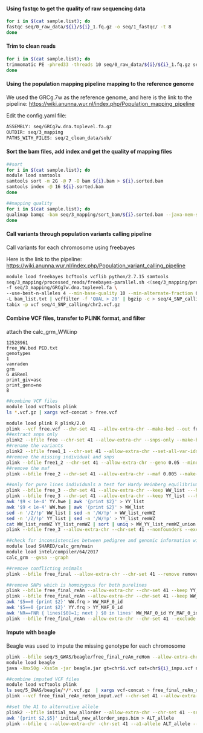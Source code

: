 #### Using fastqc to get the quality of raw sequencing data

```bash
for i in $(cat sample.list); do
fastqc seq/0_raw_data/${i}/${i}_1.fq.gz -o seq/1_fastqc/ -t 8
done
```

#### Trim to clean reads

```bash
for i in $(cat sample.list); do
trimmomatic PE -phred33 -threads 10 seq/0_raw_data/${i}/${i}_1.fq.gz seq/0_raw_data/${i}/${i}_2.fq.gz seq/2_clean_data/${i}/${i}_1.clean.fq.gz seq/2_clean_data/unpaired/${i}/${i}_1.unpaired.fq.gz seq/2_clean_data/${i}/${i}_2.clean.fq.gz seq/2_clean_data/unpaired/${i}/${i}_2.unpaired.fq.gz ILLUMINACLIP:adapter.fa:2:30:10  LEADING:3 TRAILING:3 SLIDINGWINDOW:4:15 MINLEN:15
done
```

#### Using the population mapping pipeline mapping to the reference genome

We used the GRCg.7w as the reference genome, and here is the link to the pipeline: https://wiki.anunna.wur.nl/index.php/Population_mapping_pipeline

Edit the config.yaml file:

```bash
ASSEMBLY: seq/GRCg7w.dna.toplevel.fa.gz
OUTDIR: seq/3_mapping
PATHS_WITH_FILES: seq/2_clean_data/sub/
```

#### Sort the bam files, add index and get the quality of mapping files

```bash
##sort
for i in $(cat sample.list); do
module load samtools
samtools sort -m 2G -@ 7 -O bam ${i}.bam > ${i}.sorted.bam
samtools index -@ 16 ${i}.sorted.bam
done

##mapping quality
for i in $(cat sample.list); do
qualimap bamqc -bam seq/3_mapping/sort_bam/${i}.sorted.bam --java-mem-size=16G -nt 8 -outformat PDF -outdir seq/3_mapping/mapping_stats/${i}
done
```

#### Call variants through population variants calling pipeline

Call variants for each chromosome using freebayes

Here is the link to the pipeline: https://wiki.anunna.wur.nl/index.php/Population_variant_calling_pipeline

```bash
module load freebayes bcftools vcflib python/2.7.15 samtools
seq/3_mapping/processed_reads/freebayes-parallel.sh <(seq/3_mapping/processed_reads/fasta_generate_regions.py seq/3_mapping/GRCg7w_2.dna.toplevel.fa.fai 100000) 16 \
-f seq/3_mapping/GRCg7w.dna.toplevel.fa \
--use-best-n-alleles 4 --min-base-quality 10 --min-alternate-fraction 0.2 --haplotype-length 0 --ploidy 2 --min-alternate-count 2 \
-L bam_list.txt | vcffilter -f 'QUAL > 20' | bgzip -c > seq/4_SNP_calling/chr2.vcf.gz
tabix -p vcf seq/4_SNP_calling/chr2.vcf.gz
```

#### Combine VCF files, transfer to PLINK format, and filter

attach the calc_grm_WW.inp 

```
12528961
free_WW.bed PED.txt
genotypes
1
vanraden
grm
G ASReml
print_giv=asc
print_geno=no
8
```



```bash
##combine VCF files
module load vcftools plink
ls *.vcf.gz | xargs vcf-concat > free.vcf

module load plink R plink/2.0
plink --vcf free.vcf --chr-set 41 --allow-extra-chr --make-bed --out free
##extract snps only
plink2 --bfile free --chr-set 41 --allow-extra-chr --snps-only --make-bed --out free1_1
##rename the variants
plink2 --bfile free1_1 --chr-set 41 --allow-extra-chr --set-all-var-ids @:# --make-bed --out free1_2
##remove the missing individual and snps 
plink --bfile free1_2 --chr-set 41 --allow-extra-chr --geno 0.05 --mind 0.05 --make-bed --out free_2
##remove the maf
plink --bfile free_2 --chr-set 41 --allow-extra-chr --maf 0.005 --make-bed --out free_3

##only for pure lines individuals a test for Hardy Weinberg equilibrium P < 1e–4
plink --bfile free_3 --chr-set 41 --allow-extra-chr --keep WW_list ---hardy --out WW
plink --bfile free_3 --chr-set 41 --allow-extra-chr --keep YY_list ---hardy --out YY
awk '$9 < 1e-4' YY.hwe | awk '{print $2}' > YY_list
awk '$9 < 1e-4' WW.hwe | awk '{print $2}' > WW_list
sed -n '/Z/!p' WW_list | sed -n '/W/!p' > WW_list_remWZ
sed -n '/Z/!p' YY_list | sed -n '/W/!p' > YY_list_remWZ
cat WW_list_remWZ YY_list_remWZ | sort | uniq > WW_YY_list_remWZ_union
plink --bfile free_3 --allow-extra-chr --chr-set 41 --nonfounders --exclude WW_YY_list_remWZ_union --make-bed --out free_final

##check for inconsistencies between pedigree and genomic information within WW, YY, and crossbreds
module load SHARED/calc_grm/main
module load intel/compiler/64/2017
calc_grm --gvsa --graph

##remove conflicting animals 
plink --bfile free_final --allow-extra-chr --chr-set 41 --remove remove_an --make-bed --out free_final_reAn

##remove SNPs which is homozygous for both purelines
plink --bfile free_final_reAn --allow-extra-chr --chr-set 41 --keep YY_id --nonfounders --freq --out YY
plink --bfile free_final_reAn --allow-extra-chr --chr-set 41 --keep WW_id --nonfounders --freq --out WW
awk '$5==0 {print $2}' WW.frq > WW_MAF_0_id
awk '$5==0 {print $2}' YY.frq > YY_MAF_0_id
awk 'NR==FNR { lines[$0]=1; next } $0 in lines' WW_MAF_0_id YY_MAF_0_id > hom_WW_YY
plink --bfile free_final_reAn --allow-extra-chr --chr-set 41 --exclude hom_WW_YY --make-bed --out free_final_reAn_reHom
```

#### Impute with beagle

Beagle was used to impute the missing genotype for each chromosome

```bash
plink --bfile seq/5_GWAS/beagle/free_final_reAn_reHom --allow-extra-chr --chr-set 41 --recode vcf-iid --chr $i --out chr$i
module load beagle
java -Xmx50g -Xss5m -jar beagle.jar gt=chr$i.vcf out=chr${i}_impu.vcf nthreads=8

##combine imputed VCF files
module load vcftools plink
ls seq/5_GWAS/beagle/*/*.vcf.gz  | xargs vcf-concat > free_final_reAn_reHom_imput.vcf
plink --vcf free_final_reAn_reHom_imput.vcf --chr-set 41 --allow-extra-chr --make-bed --out free_final_reAn_reHom_imput

##set the A1 to alternative allele
plink2 --bfile initial_new_allorder --allow-extra-chr --chr-set 41 --snps-only --make-bed --set-all-var-ids @:# --out initial_new_allorder_snps
awk '{print $2,$5}' initial_new_allorder_snps.bim > ALT_allele
plink --bfile c --allow-extra-chr -chr-set 41 --a1-allele ALT_allele --make-bed --out free_final_reAn_reHom_imput_ref
```

